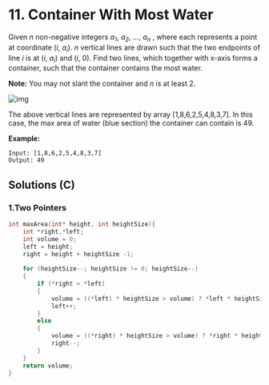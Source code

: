 # 11. Container With Most Water

Given *n* non-negative integers *a<sub>1</sub>*, *a<sub>2</sub>*, ..., *a<sub>n</sub>* , where each represents a point at coordinate (*i*, *a<sub>i</sub>*). *n* vertical lines are drawn such that the two endpoints of line *i* is at (*i*, *a<sub>i</sub>*) and (*i*, 0). Find two lines, which together with x-axis forms a container, such that the container contains the most water.

**Note:** You may not slant the container and *n* is at least 2.

![img](https://s3-lc-upload.s3.amazonaws.com/uploads/2018/07/17/question_11.jpg)

The above vertical lines are represented by array [1,8,6,2,5,4,8,3,7]. In this case, the max area of water (blue section) the container can contain is 49.

**Example:**

```
Input: [1,8,6,2,5,4,8,3,7]
Output: 49
```

## Solutions (C)

### 1.Two Pointers

```c
int maxArea(int* height, int heightSize){
    int *right,*left; 
    int volume = 0; 
    left = height;
    right = height + heightSize -1;
    
    for (heightSize--; heightSize != 0; heightSize--)
    {
        if (*right > *left)
        {
            volume = ((*left) * heightSize > volume) ? *left * heightSize : volume;
            left++;
        }
        else
        {
            volume = ((*right) * heightSize > volume) ? *right * heightSize : volume;
            right--;
        }
    }
    return volume;
}
```
